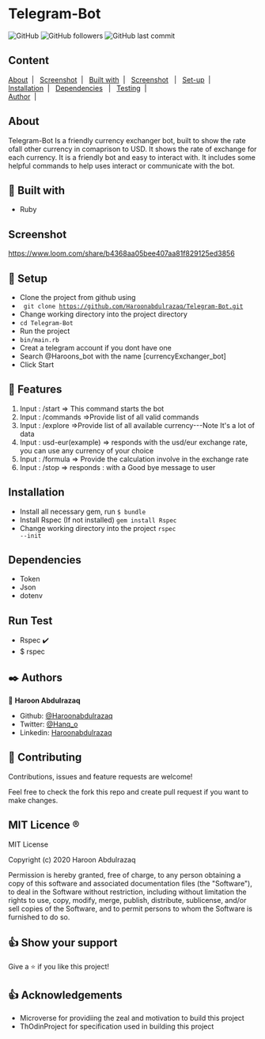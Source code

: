 # Telegram-Bot
  
![GitHub](https://img.shields.io/github/license/Haroonabdulrazaq/Telegram-Bot?logo=Github&style=for-the-badge)   ![GitHub followers](https://img.shields.io/github/followers/Haroonabdulrazaq?logo=Github&style=for-the-badge)   ![GitHub last commit](https://img.shields.io/github/last-commit/Haroonabdulrazaq/Telegram-Bot?color=%23e0f&logo=Github&style=for-the-badge)

## Content
<a href="#About">About</a>&nbsp;&nbsp;|&nbsp;&nbsp; 
<a text-align="center" href="#Screenshot">Screenshot</a>&nbsp;&nbsp;|&nbsp;&nbsp; 
<a href="#with">Built with</a>&nbsp;&nbsp;|&nbsp;&nbsp;
<a href="#Screenshot">Screenshot</a>&nbsp;&nbsp;&nbsp;|&nbsp;&nbsp;
<a href="#setup">Set-up</a>&nbsp;&nbsp;|&nbsp;&nbsp; 
<a href="#Installation">Installation</a>&nbsp;&nbsp;|&nbsp;&nbsp; 
<a href="#Dependencies">Dependencies</a>&nbsp;&nbsp; |&nbsp;&nbsp; 
<a href="#Testing">Testing</a>&nbsp;&nbsp;|&nbsp;&nbsp;  
<a href="#Author">Author</a>&nbsp;&nbsp;|&nbsp;&nbsp; 
<a href="#licence"></a>

## About <a name = "About"></a>
Telegram-Bot Is a friendly currency exchanger bot, built to show the rate ofall other currency in comaprison to USD. It shows the rate of exchange for each currency. It is a friendly bot and easy to interact with. It includes some helpful commands to help uses interact or communicate with the bot.

## 🔧 Built with<a name = "with"></a>

- Ruby

## Screenshot <a name = "Screenshot"></a>
https://www.loom.com/share/b4368aa05bee407aa81f829125ed3856
## 🔨 Setup    <a name = "setup"></a>
- Clone the project from github using
- <code> git clone https://github.com/Haroonabdulrazaq/Telegram-Bot.git</code>
- Change working directory into the project directory
- <code>cd Telegram-Bot</code>
- Run the project
- <code>bin/main.rb</code>
- Creat a telegram account if you dont have one
- Search @Haroons_bot with the name [currencyExchanger_bot]
- Click Start

## 🔨 Features
1. Input : /start => This command starts the bot
2. Input : /commands =>Provide list of all valid commands
3. Input : /explore =>Provide list of all available currency---Note It's a lot of data
4. Input : usd-eur(example) => responds with the usd/eur exchange rate, you can use any currency of your choice
5. Input : /formula => Provide the calculation involve in the exchange rate
6. Input : /stop => responds : with a Good bye message to user

## Installation <a name = "Installation"></a>
- Install all necessary gem, run 
            <code>$ bundle</code>
- Install Rspec (If not installed)
            <code>gem install Rspec</code>
- Change working directory into the project
            <code>rspec --init</code>

## Dependencies <a name = "Dependencies"></a>
- Token
- Json
- dotenv

## Run Test <a name = "Testing"></a>
- Rspec :heavy_check_mark:
- $ rspec

## ✒️ Authors <a name = "author"></a>

👤 **Haroon Abdulrazaq**

- Github: [@Haroonabdulrazaq](https://github.com/Haroonabdulrazaq)
- Twitter: [@Hanq_o](https://twitter.com/Hanq_o)
- Linkedin: [Haroonabdulrazaq](https://www.linkedin.com/in/haroon-abdulrazaq-817906100/)

## 🤝 Contributing

Contributions, issues and feature requests are welcome!

Feel free to check the fork this repo and create pull request if you want to make changes.

## MIT Licence <a name = "licence"></a>  :registered:

MIT License

Copyright (c) 2020 Haroon Abdulrazaq

Permission is hereby granted, free of charge, to any person obtaining a copy
of this software and associated documentation files (the "Software"), to deal
in the Software without restriction, including without limitation the rights
to use, copy, modify, merge, publish, distribute, sublicense, and/or sell
copies of the Software, and to permit persons to whom the Software is
furnished to do so.

## 👍 Show your support

Give a ⭐️ if you like this project!

## :thumbsup: Acknowledgements
- Microverse for providiing the zeal and motivation to build this project 
- ThOdinProject for specification used in building this project
 

